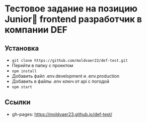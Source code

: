 # Тестовое задание на позицию Junior🐣 frontend разработчик в компании DEF

## Установка

- `git clone https://github.com/moldvaer23/def-test.git`
- Перейти в папку с проектом
- `npm install`
- Добавить файл .env.development и .env.production
- Добавить в файлы .env ключ от api с погодой
- `npm start`

## Ссылки

- gh-pages: https://moldvaer23.github.io/def-test/
